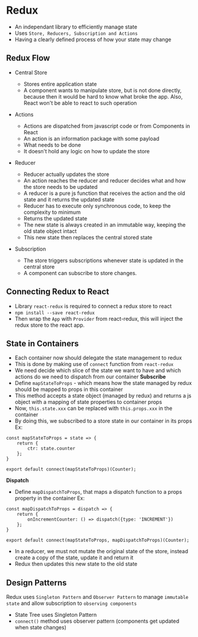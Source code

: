 Redux
===

- An independant library to efficiently manage state
- Uses `Store, Reducers, Subscription and Actions`
- Having a clearly defined process of how your state may change

Redux Flow
---

- Central Store
	- Stores entire application state
	- A component wants to manipulate store, but is not done directly, because then it would be hard to know what broke the app. Also, React won't be able to react to such operation

- Actions
	- Actions are dispatched from javascript code or from Components in React
	- An action is an information package with some payload
	- What needs to be done
	- It doesn't hold any logic on how to update the store

- Reducer
	- Reducer actually updates the store
	- An action reaches the reducer and reducer decides what and how the store needs to be updated
	- A reducer is a pure js function that receives the action and the old state and it returns the updated state
	- Reducer has to execute only synchronous code, to keep the complexity to minimum
	- Returns the updated state
	- The new state is always created in an immutable way, keeping the old state object intact
	- This new state then replaces the central stored state 

- Subscription
	- The store triggers subscriptions whenever state is updated in the central store
	- A component can subscribe to store changes.

Connecting Redux to React
---

- Library `react-redux` is required to connect a redux store to react
- `npm install --save react-redux`
- Then wrap the `App` with `Provider` from react-redux, this will inject the redux store to the react app.

State in Containers
---

- Each container now should delegate the state management to redux
- This is done by making use of `connect` function from `react-redux`
- We need decide which slice of the state we want to have and which actions do we need to dispatch from our container
**Subscribe**
- Define `mapStateToProps` - which means how the state managed by redux should be mapped to props in this container
- This method accepts a state object (managed by redux) and returns a js object with a mapping of state properties to container props
- Now, `this.state.xxx` can be replaced with `this.props.xxx` in the container
- By doing this, we subscribed to a store state in our container in its props
Ex:
```
const mapStateToProps = state => {
    return {
        ctr: state.counter
    };
} 

export default connect(mapStateToProps)(Counter);
```
**Dispatch**
- Define `mapDispatchToProps`, that maps a dispatch function to a props property in the container
Ex:
```
const mapDispatchToProps = dispatch => {
    return {
        onIncrementCounter: () => dispatch({type: 'INCREMENT'})
    };
}

export default connect(mapStateToProps, mapDispatchToProps)(Counter);
```

- In a reducer, we must not mutate the original state of the store, instead create a copy of the state, update it and return it
- Redux then updates this new state to the old state

Design Patterns
---

Redux uses `Singleton Pattern` and `Observer Pattern` to manage `immutable state` and allow subscription to `observing components`

- State Tree uses Singleton Pattern
- `connect()` method uses observer pattern (components get updated when state changes)